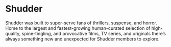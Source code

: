 # Shudder
Shudder was built to super-serve fans of thrillers, suspense, and horror. Home to the largest and fastest-growing human-curated selection of high-quality, spine-tingling, and provocative films, TV series, and originals there’s always something new and unexpected for Shudder members to explore. 
